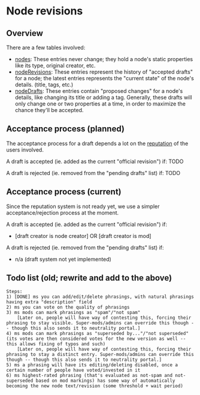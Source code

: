 # Node revisions

## Overview

There are a few tables involved:
* [nodes](https://github.com/debate-map/app/tree/master/Packages/common/Source/DB/nodes/@MapNode.ts): These entries never change; they hold a node's static properties like its type, original creator, etc.
* [nodeRevisions](https://github.com/debate-map/app/tree/master/Packages/common/Source/DB/nodeRevisions/@MapNodeRevision.ts): These entries represent the history of "accepted drafts" for a node; the latest entries represents the "current state" of the node's details. (title, tags, etc.)
* [nodeDrafts](https://github.com/debate-map/app/tree/master/Packages/common/Source/DB/nodeDrafts/@MapNodeDraft.ts): These entries contain "proposed changes" for a node's details, like changing its title or adding a tag. Generally, these drafts will only change one or two properties at a time, in order to maximize the chance they'll be accepted.

## Acceptance process (planned)

The acceptance process for a draft depends a lot on the [reputation](https://github.com/debate-map/app/tree/master/Docs/UserReputation.md) of the users involved.

A draft is accepted (ie. added as the current "official revision") if:
TODO

A draft is rejected (ie. removed from the "pending drafts" list) if:
TODO

## Acceptance process (current)

Since the reputation system is not ready yet, we use a simpler acceptance/rejection process at the moment.

A draft is accepted (ie. added as the current "official revision") if:
* [draft creator is node creator] OR [draft creator is mod]

A draft is rejected (ie. removed from the "pending drafts" list) if:
* n/a (draft system not yet implemented)

## Todo list (old; rewrite and add to the above)

```
Steps:
1) [DONE] ms you can add/edit/delete phrasings, with natural phrasings having extra "description" field
2) ms you can vote on the quality of phrasings
3) ms mods can mark phrasings as "spam"/"not spam"
	[Later on, people will have way of contesting this, forcing their phrasing to stay visible. Super-mods/admins can override this though -- though this also sends it to neutrality portal.]
4) ms mods can mark phrasings as "superseded by..."/"not superseded" (its votes are then considered votes for the new version as well -- this allows fixing of typos and such)
	[Later on, people will have way of contesting this, forcing their phrasing to stay a distinct entry. Super-mods/admins can override this though -- though this also sends it to neutrality portal.]
5) ms a phrasing will have its editing/deleting disabled, once a certain number of people have voted/invested in it
6) ms highest-rated phrasing (that's evaluated as not-spam and not-superseded based on mod markings) has some way of automatically becoming the new node text/revision (some threshold + wait period)
```
